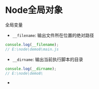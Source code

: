 # Node全局对象

全局变量

* `__filename`: 输出文件所在位置的绝对路径
```js
console.log(__filename);   
// E:\node\demo8\main.js 
```

* `__dirname`: 输出当前执行脚本的目录
```js
console.log(__dirname);  
// E:\node\demo8\
```

* 
